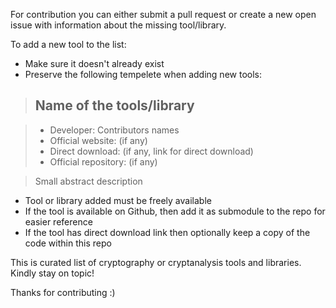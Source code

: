 For contribution you can either submit a pull request or create a new open issue with information about the missing tool/library.

To add a new tool to the list:

* Make sure it doesn't already exist
* Preserve the following tempelete when adding new tools:

>## Name of the tools/library

>* Developer: Contributors names
>* Official website: (if any)
>* Direct download: (if any, link for direct download)
>* Official repository: (if any)

>Small abstract description 

* Tool or library added must be freely available
* If the tool is available on Github, then add it as submodule to the repo for easier reference
* If the tool has direct download link then optionally keep a copy of the code within this repo

This is curated list of cryptography or cryptanalysis tools and libraries.
Kindly stay on topic!

Thanks for contributing :)
